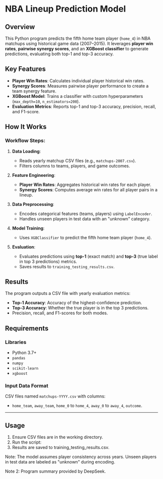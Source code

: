 # NBA Lineup Prediction Model

## Overview
This Python program predicts the fifth home team player (`home_4`) in NBA matchups using historical game data (2007–2015). It leverages **player win rates**, **pairwise synergy scores**, and an **XGBoost classifier** to generate predictions, evaluating both top-1 and top-3 accuracy.

## Key Features
- **Player Win Rates**: Calculates individual player historical win rates.
- **Synergy Scores**: Measures pairwise player performance to create a team synergy feature.
- **XGBoost Model**: Trains a classifier with custom hyperparameters (`max_depth=10`, `n_estimators=200`).
- **Evaluation Metrics**: Reports top-1 and top-3 accuracy, precision, recall, and F1-score.

## How It Works
### Workflow Steps:
1. **Data Loading**:  
   - Reads yearly matchup CSV files (e.g., `matchups-2007.csv`).
   - Filters columns to teams, players, and game outcomes.

2. **Feature Engineering**:  
   - **Player Win Rates**: Aggregates historical win rates for each player.  
   - **Synergy Scores**: Computes average win rates for all player pairs in a lineup.  

3. **Data Preprocessing**:  
   - Encodes categorical features (teams, players) using `LabelEncoder`.  
   - Handles unseen players in test data with an "unknown" category.  

4. **Model Training**:  
   - Uses `XGBClassifier` to predict the fifth home team player (`home_4`).  

5. **Evaluation**:  
   - Evaluates predictions using **top-1** (exact match) and **top-3** (true label in top 3 predictions) metrics.  
   - Saves results to `training_testing_results.csv`.

## Results
The program outputs a CSV file with yearly evaluation metrics:
- **Top-1 Accuracy**: Accuracy of the highest-confidence prediction.  
- **Top-3 Accuracy**: Whether the true player is in the top 3 predictions.  
- Precision, recall, and F1-scores for both modes.

## Requirements
### Libraries
- Python 3.7+
- `pandas`
- `numpy`
- `scikit-learn`
- `xgboost`

### Input Data Format
CSV files named `matchups-YYYY.csv` with columns:  
- `home_team`, `away_team`, `home_0` to `home_4`, `away_0` to `away_4`, `outcome`.

---

## Usage
1. Ensure CSV files are in the working directory.  
2. Run the script:  
3. Results are saved to training_testing_results.csv.

Note: The model assumes player consistency across years. Unseen players in test data are labeled as "unknown" during encoding.

Note 2: Program summary provided by DeepSeek.
   ```bash
